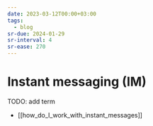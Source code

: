 ```yaml
---
date: 2023-03-12T00:00+03:00
tags:
  - blog
sr-due: 2024-01-29
sr-interval: 4
sr-ease: 270
---
```


# Instant messaging (IM)

TODO: add term

- [[how_do_I_work_with_instant_messages]]
